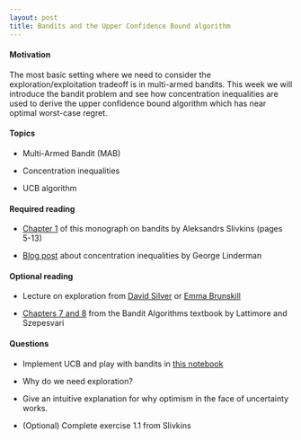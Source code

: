 ```yaml
---
layout: post
title: Bandits and the Upper Confidence Bound algorithm
---
```


#### Motivation

The most basic setting where we need to consider the
exploration/exploitation tradeoff is in multi-armed bandits. This week
we will introduce the bandit problem and see how concentration
inequalities are used to derive the upper confidence bound algorithm
which has near optimal worst-case regret.

<!--more-->

#### Topics

-   Multi-Armed Bandit (MAB)

-   Concentration inequalities

-   UCB algorithm

#### Required reading

-   [Chapter 1](https://arxiv.org/pdf/1904.07272.pdf) of this monograph
    on bandits by Aleksandrs Slivkins (pages 5-13)

-   [Blog
    post](https://gauss.math.yale.edu/~gcl22/blog/probability/2018/01/07/concentration-inequalities.html)
    about concentration inequalities by George Linderman

#### Optional reading

-   Lecture on exploration from [David
    Silver](https://www.youtube.com/watch?v=sGuiWX07sKw&t=2s) or [Emma
    Brunskill](https://www.youtube.com/watch?v=RN8qpSs8ozY&list=PLoROMvodv4rOSOPzutgyCTapiGlY2Nd8u&index=11)

-   [Chapters 7 and
    8](https://tor-lattimore.com/downloads/book/book.pdf) from the
    Bandit Algorithms textbook by Lattimore and Szepesvari

#### Questions

-   Implement UCB and play with bandits in [this
    notebook](https://colab.research.google.com/drive/14e0ortd6yvfRKl6zSt4JV5D_q26EcVSC)

-   Why do we need exploration?

-   Give an intuitive explanation for why optimism in the face of
    uncertainty works.

-   (Optional) Complete exercise 1.1 from Slivkins